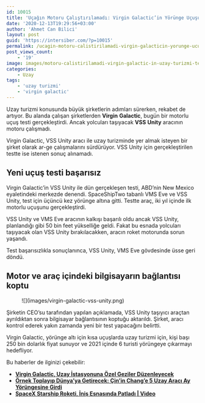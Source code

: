 ```yaml
---
id: 10015
title: 'Uçağın Motoru Çalıştırılamadı: Virgin Galactic’in Yörünge Uçuşu Testi Başarısız Oldu'
date: '2020-12-13T19:29:56+03:00'
author: 'Ahmet Can Bilici'
layout: post
guid: 'https://intersiber.com/?p=10015'
permalink: /ucagin-motoru-calistirilamadi-virgin-galacticin-yorunge-ucusu-testi-basarisiz-oldu/
post_views_count:
    - '19'
image: images/motoru-calistirilamadi-virgin-galactic-in-uzay-turizmi-testi-basarisiz-oldu.png
categories:
    - Uzay
tags:
    - 'uzay turizmi'
    - 'virgin galactic'
---
```


Uzay turizmi konusunda büyük şirketlerin adımları sürerken, rekabet de artıyor. Bu alanda çalışan şirketlerden **Virgin** **Galactic**, bugün bir motorlu uçuş testi gerçekleştirdi. Ancak yolcuları taşıyacak **VSS** **Unity** aracının motoru çalışmadı.

Virgin Galactic, VSS Unity aracı ile uzay turizminde yer almak isteyen bir şirket olarak ar-ge çalışmalarını sürdürüyor. VSS Unity için gerçekleştirilen testte ise istenen sonuç alınamadı.

## Yeni uçuş testi başarısız

Virgin Galactic’in VSS Unity ile dün gerçekleşen testi, ABD’nin New Mexico eyaletindeki merkezde denendi. SpaceShipTwo tabanlı VMS Eve ve VSS Unity, test için üçüncü kez yörünge altına gitti. Testte araç, iki yıl içinde ilk motorlu uçuşunu gerçekleştirdi.

VSS Unity ve VMS Eve aracının kalkışı başarılı oldu ancak VSS Unity, planlandığı gibi 50 bin feet yükselliğe geldi. Fakat bu esnada yolcuları taşıyacak olan VSS Unity bırakılacakken, aracın roket motorunda sorun yaşandı.

Test başarısızlıkla sonuçlanınca, VSS Unity, VMS Eve gövdesinde üsse geri döndü.

## Motor ve araç içindeki bilgisayarın bağlantısı koptu

<figure class="wp-block-image size-large">![](images/virgin-galactic-vss-unity.png)</figure>Şirketin CEO’su tarafından yapılan açıklamada, VSS Unity taşıyıcı araçtan ayrıldıktan sonra bilgisayar bağlantısının koptuğu aktarıldı. Şirket, aracı kontrol ederek yakın zamanda yeni bir test yapacağını belirtti.

Virgin Galactic, yörünge altı için kısa uçuşlarda uzay turizmi için, kişi başı 250 bin dolarlık fiyat sunuyor ve 2021 içinde 6 turisti yörüngeye çıkarmayı hedefliyor.

Bu haberler de ilginizi çekebilir:

- **[Virgin Galactic, Uzay İstasyonuna Özel Geziler Düzenleyecek](https://intersiber.com/virgin-galactic-uzay-istasyonuna-ozel-geziler-duzenleyecek/)**
- **[Örnek Toplayıp Dünya’ya Getirecek: Çin’in Chang’e 5 Uzay Aracı Ay Yörüngesine Girdi](https://intersiber.com/ornek-toplayip-dunyaya-getirecek-cinin-change-5-uzay-araci-ay-yorungesine-girdi/)**
- **[SpaceX Starship Roketi, İniş Esnasında Patladı | Video](https://intersiber.com/spacex-starship-roketi-inis-esnasinda-patladi-video/)**